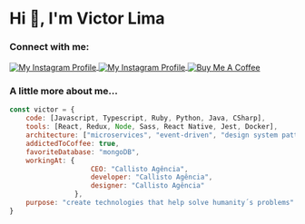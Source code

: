 <div>         
    
<h1 align="left">Hi 👋, I'm Victor Lima</h1>

<h3 align="left">Connect with me:</h3>
<p align="left">
<a href="https://instagram.com/isvictorlima" target="blank">
<img align="center" src="https://img.shields.io/badge/Instagram-E4405F?style=for-the-badge&logo=instagram&logoColor=white" alt="My Instagram Profile" />
</a>
<a href="https://www.linkedin.com/in/victorlim4/" target="blank">
<img align="center" src="https://img.shields.io/badge/LinkedIn-0077B5?style=for-the-badge&logo=linkedin&logoColor=white" alt="My Instagram Profile" />
</a>
<a href="https://www.buymeacoffee.com/victorlim4" target="_blank"><img align="center" src="https://img.shields.io/badge/Buy%20Me%20a%20Coffee-BD5FFF?style=for-the-badge&logo=buy-me-a-coffee&logoColor=white" alt="Buy Me A Coffee"></a>
</p>

<h3 align="left">A little more about me...</h3>

```javascript
const victor = {
    code: [Javascript, Typescript, Ruby, Python, Java, CSharp],
    tools: [React, Redux, Node, Sass, React Native, Jest, Docker],
    architecture: ["microservices", "event-driven", "design system pattern"],
    addictedToCoffee: true,
    favoriteDatabase: "mongoDB",
    workingAt: {
                    CEO: "Callisto Agência",
                    developer: "Callisto Agência",
                    designer: "Callisto Agência"
                },
    purpose: "create technologies that help solve humanity´s problems"
}
```
</div>                                                                     
